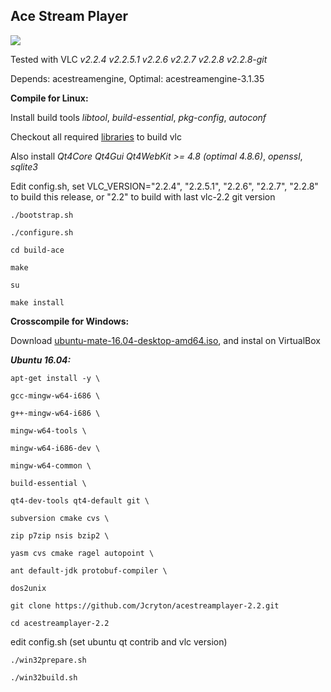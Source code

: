 Ace Stream Player
-----------------

![](https://o9.icdn.ru/j/jcryton/1/64283811AmG.jpg)

Tested with VLC *v2.2.4 v2.2.5.1 v2.2.6 v2.2.7 v2.2.8 v2.2.8-git*

Depends: acestreamengine,
Optimal: acestreamengine-3.1.35

**Compile for Linux:** 

Install build tools *libtool*, *build-essential*, *pkg-config*, *autoconf*

Checkout all required [libraries] to build vlc

Also install *Qt4Core Qt4Gui Qt4WebKit >= 4.8 (optimal 4.8.6)*, *openssl*, *sqlite3*

Edit config.sh, set VLC_VERSION="2.2.4", "2.2.5.1", "2.2.6", "2.2.7", "2.2.8"
to build this release, or "2.2" to build with last vlc-2.2 git version

`./bootstrap.sh`

`./configure.sh`

`cd build-ace`

`make`

`su`

`make install`


**Crosscompile for Windows:**

Download [ubuntu-mate-16.04-desktop-amd64.iso], and instal on VirtualBox


***Ubuntu 16.04:***

`apt-get install -y \`

`gcc-mingw-w64-i686 \`

`g++-mingw-w64-i686 \`

`mingw-w64-tools \`

`mingw-w64-i686-dev \`

`mingw-w64-common \`

`build-essential \`

`qt4-dev-tools qt4-default git \`

`subversion cmake cvs \`

`zip p7zip nsis bzip2 \`

`yasm cvs cmake ragel autopoint \`

`ant default-jdk protobuf-compiler \`

`dos2unix`

`git clone https://github.com/Jcryton/acestreamplayer-2.2.git`

`cd acestreamplayer-2.2`

edit config.sh (set ubuntu qt contrib and vlc version)

`./win32prepare.sh`

`./win32build.sh`

[libraries]:https://wiki.videolan.org/Contrib_Status/
[ubuntu-mate-16.04-desktop-amd64.iso]:https://mirror.yandex.ru/ubuntu-cdimage/ubuntu-mate/releases/16.04/release/ubuntu-mate-16.04-desktop-amd64.iso
